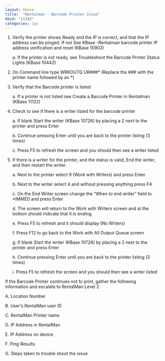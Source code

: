 ```yaml
---
layout: kbase
title:  "Rentalman - Barcode Printer Issue"
kbid: "11292"
categories: cgs
---
```


1. Verify the printer shows Ready and the IP is correct, and that the IP address can be pinged.  If not See KBase -Rentalman barcode printer IP address verification and reset (KBase 10902)

    a. If the printer is not ready, see Troubleshoot the Barcode Printer Status Lights (KBase 10442)

2. On Command line type WRKOUTQ UR###* (Replace the ### with the printer name followed by an *)

3. Verify that the Barcode printer is listed
 
    a. If a printer is not listed see Create a Barcode Printer in Rentalman (KBase 11122)

4. Check to see if there is a writer listed for the barcode printer
 
    a. If blank Start the writer (KBase 10726) by placing a 2 next to the printer and press Enter 
 
    b. Continue pressing Enter until you are back to the printer listing (3 times)

    c. Press F5 to refresh the screen and you should then see a writer listed

5. If there is a writer for the printer, and the status is valid, End the writer, and then restart the writer.

    a. Next to the printer select 9 (Work with Writers) and press Enter

    b. Next to the writer select 4 and without pressing anything press F4
 
    c. On the End Writer screen change the “When to end writer” field to *IMMED and press Enter
 
    d. The screen will return to the Work with Writers screen and at the bottom should indicate that it is ending.
  
    e. Press F5 to refresh and it should display (No Writers)
 
    f. Press F12 to go back to the Work with All Output Queue screen

    g. If blank Start the writer (KBase 10726) by placing a 2 next to the printer and press Enter 
 
    h. Continue pressing Enter until you are back to the printer listing (3 times)

    i. Press F5 to refresh the screen and you should then see a writer listed

If the Barcode Printer continues not to print, gather the following information and escalate to RentalMan Level 2

A. Location Number

B. User’s RentalMan user ID

C. RentalMan Printer name

D. IP Address in RentalMan

E. IP Address on device

F. Ping Results

G. Steps taken to trouble shoot the issue